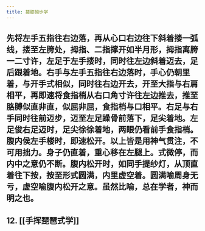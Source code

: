 ```yaml
---
title: 搂膝拗步学
---
```


## 先将左手五指往右边落，再从心口右边往下斜着搂一弧线，搂至左胯处，拇指、二指撑开如半月形，拇指离胯一二寸许，左足于左手搂时，同时往左边斜着迈去，足后跟着地。右手与左手五指往右边落时，手心仍朝里着，与开手式相似，同时往右边开去，开至大指与右肩相平，再即速将食指梢从右口角寸许往左边推去，推至胳膊似直非直，似屈非屈，食指梢与口相平。右足与右手同时往前迈步，迈至左足躁骨前落下，足尖着地。左足俊右足迈时，足尖徐徐着地，两眼仍看前手食指梢。腹内侯左手楼时，即速松开。以上皆是用神气贯注，不可用拙力。身子仍直着，重心移在左腿上。式微停，而内中之意仍不断。腹内松开时，如同手提纱灯，从顶直着往下按，按至形式圆满，内里虚空着。圆满喻周身无亏，虚空喻腹内松开之意。虽然比喻，总在学者，神而明之也。

## 12. [[手挥琵琶式学]]
